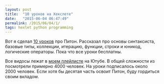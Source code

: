 ```yaml
---
layout: post
title:  "10 уроков на Хекслете"
date:   "2015-06-04 06:47:49"
permalink: /2015/06/04/1/
tags: hexlet python programming
---
```


Вот я сделал [10 уроков](https://ru.hexlet.io/courses/python_101) про
Питон.  Рассказал про основы синтаксиста, базовые типы, коллекции,
итерацию, функции, строки и юникод, логические операторы. Пока что все
уроки бесплатны.

Все видосы лежат в
[моем плейлисте](https://www.youtube.com/watch?v=zJ2EQsBcqM0&list=PLpi96-MZ8XZVCbGY-ZYkGVx3oRlHzVxS8)
на Ютубе. В общей сложности из посмотрели примерно 4000 человек. На
уроки подписалось около 2000 человек. Если хотя бы десятая часть
освоит Питон, буду гордиться своим вкладом.
